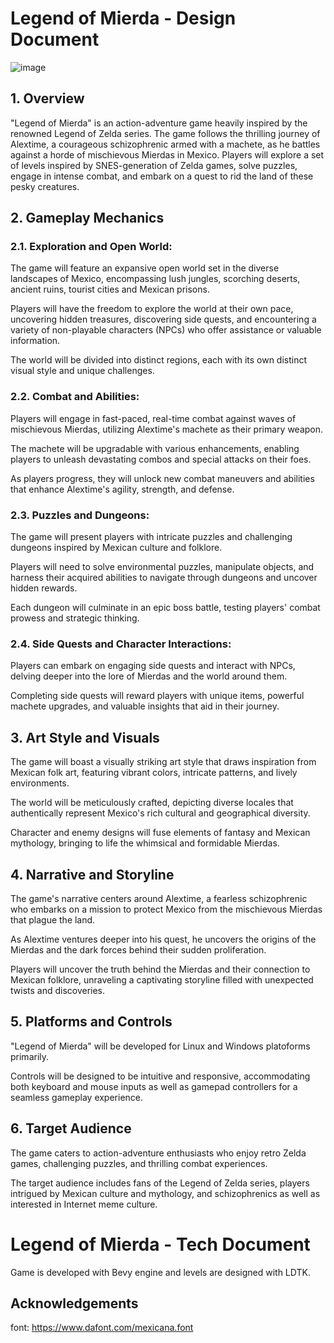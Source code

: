 # Legend of Mierda - Design Document

![image](https://github.com/stillonearth/legend_of_mierda/assets/97428129/88770a91-1ae4-4a60-a002-140fe79733dd)


## 1. Overview

"Legend of Mierda" is an action-adventure game heavily inspired by the renowned Legend of Zelda series. The game follows the thrilling journey of Alextime, a courageous schizophrenic armed with a machete, as he battles against a horde of mischievous Mierdas in Mexico. Players will explore a set of levels inspired by SNES-generation of Zelda games, solve puzzles, engage in intense combat, and embark on a quest to rid the land of these pesky creatures.

## 2. Gameplay Mechanics

### 2.1. Exploration and Open World:

The game will feature an expansive open world set in the diverse landscapes of Mexico, encompassing lush jungles, scorching deserts, ancient ruins, tourist cities and Mexican prisons.

Players will have the freedom to explore the world at their own pace, uncovering hidden treasures, discovering side quests, and encountering a variety of non-playable characters (NPCs) who offer assistance or valuable information.

The world will be divided into distinct regions, each with its own distinct visual style and unique challenges.

### 2.2. Combat and Abilities:

Players will engage in fast-paced, real-time combat against waves of mischievous Mierdas, utilizing Alextime's machete as their primary weapon.

The machete will be upgradable with various enhancements, enabling players to unleash devastating combos and special attacks on their foes.

As players progress, they will unlock new combat maneuvers and abilities that enhance Alextime's agility, strength, and defense.

### 2.3. Puzzles and Dungeons:

The game will present players with intricate puzzles and challenging dungeons inspired by Mexican culture and folklore.

Players will need to solve environmental puzzles, manipulate objects, and harness their acquired abilities to navigate through dungeons and uncover hidden rewards.

Each dungeon will culminate in an epic boss battle, testing players' combat prowess and strategic thinking.

### 2.4. Side Quests and Character Interactions:

Players can embark on engaging side quests and interact with NPCs, delving deeper into the lore of Mierdas and the world around them.

Completing side quests will reward players with unique items, powerful machete upgrades, and valuable insights that aid in their journey.

## 3. Art Style and Visuals

The game will boast a visually striking art style that draws inspiration from Mexican folk art, featuring vibrant colors, intricate patterns, and lively environments.

The world will be meticulously crafted, depicting diverse locales that authentically represent Mexico's rich cultural and geographical diversity.

Character and enemy designs will fuse elements of fantasy and Mexican mythology, bringing to life the whimsical and formidable Mierdas.

## 4. Narrative and Storyline

The game's narrative centers around Alextime, a fearless schizophrenic who embarks on a mission to protect Mexico from the mischievous Mierdas that plague the land.

As Alextime ventures deeper into his quest, he uncovers the origins of the Mierdas and the dark forces behind their sudden proliferation.

Players will uncover the truth behind the Mierdas and their connection to Mexican folklore, unraveling a captivating storyline filled with unexpected twists and discoveries.

## 5. Platforms and Controls

"Legend of Mierda" will be developed for Linux and Windows platoforms primarily.

Controls will be designed to be intuitive and responsive, accommodating both keyboard and mouse inputs as well as gamepad controllers for a seamless gameplay experience.

## 6. Target Audience

The game caters to action-adventure enthusiasts who enjoy retro Zelda games, challenging puzzles, and thrilling combat experiences.

The target audience includes fans of the Legend of Zelda series, players intrigued by Mexican culture and mythology, and schizophrenics as well as interested in Internet meme culture.

# Legend of Mierda - Tech Document

Game is developed with Bevy engine and levels are designed with LDTK.


## Acknowledgements

font: https://www.dafont.com/mexicana.font